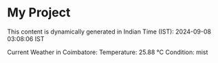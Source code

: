 # My Project

This content is dynamically generated in Indian Time (IST): 2024-09-08 03:08:06 IST


Current Weather in Coimbatore:
Temperature: 25.88 °C
Condition: mist
